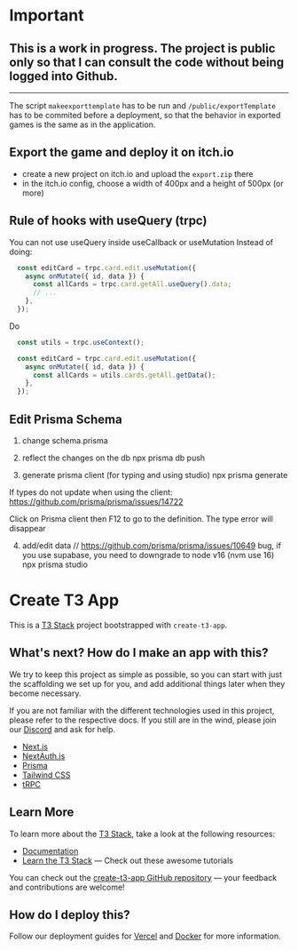 # Important

## This is a work in progress. The project is public only so that I can consult the code without being logged into Github.


---

The script `makeexporttemplate` has to be run and `/public/exportTemplate` has to be commited before a deployment, so that the behavior in exported games is the same as in the application.

## Export the game and deploy it on itch.io

- create a new project on itch.io and upload the `export.zip` there
- in the itch.io config, choose a width of 400px and a height of 500px (or more) 


## Rule of hooks with useQuery (trpc)

You can not use useQuery inside useCallback or useMutation
Instead of doing:

```ts
  const editCard = trpc.card.edit.useMutation({
    async onMutate({ id, data }) {
      const allCards = trpc.card.getAll.useQuery().data;
      // ...
    },
  });
```

Do
```ts
  const utils = trpc.useContext();

  const editCard = trpc.card.edit.useMutation({
    async onMutate({ id, data }) {
      const allCards = utils.cards.getAll.getData();
    },
  });
```

## Edit Prisma Schema

1) change schema.prisma

2) reflect the changes on the db
npx prisma db push

3) generate prisma client (for typing and using studio)
npx prisma generate

If types do not update when using the client:
https://github.com/prisma/prisma/issues/14722

Click on Prisma client then F12 to go to the definition.
The type error will disappear

4) add/edit data
// https://github.com/prisma/prisma/issues/10649
bug, if you use supabase, you need to downgrade to node v16 (nvm use 16)
npx prisma studio

# Create T3 App

This is a [T3 Stack](https://create.t3.gg/) project bootstrapped with `create-t3-app`.

## What's next? How do I make an app with this?

We try to keep this project as simple as possible, so you can start with just the scaffolding we set up for you, and add additional things later when they become necessary.

If you are not familiar with the different technologies used in this project, please refer to the respective docs. If you still are in the wind, please join our [Discord](https://t3.gg/discord) and ask for help.

- [Next.js](https://nextjs.org)
- [NextAuth.js](https://next-auth.js.org)
- [Prisma](https://prisma.io)
- [Tailwind CSS](https://tailwindcss.com)
- [tRPC](https://trpc.io)

## Learn More

To learn more about the [T3 Stack](https://create.t3.gg/), take a look at the following resources:

- [Documentation](https://create.t3.gg/)
- [Learn the T3 Stack](https://create.t3.gg/en/faq#what-learning-resources-are-currently-available) — Check out these awesome tutorials

You can check out the [create-t3-app GitHub repository](https://github.com/t3-oss/create-t3-app) — your feedback and contributions are welcome!

## How do I deploy this?

Follow our deployment guides for [Vercel](https://create.t3.gg/en/deployment/vercel) and [Docker](https://create.t3.gg/en/deployment/docker) for more information.
